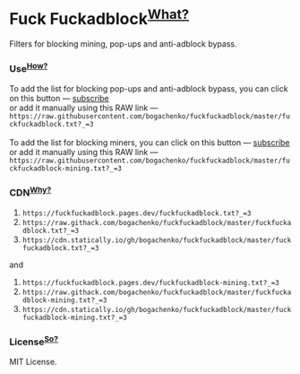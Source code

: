 # Fuck Fuckadblock<sup>[What?](https://github.com/bogachenko/fuckfuckadblock/wiki/About-Fuck-Fuckadblock)</sup>

Filters for blocking mining, pop-ups and anti-adblock bypass.

### Use<sup>[How?](https://github.com/bogachenko/fuckfuckadblock/wiki/Installation-instruction)</sup>

To add the list for blocking pop-ups and anti-adblock bypass, you can click on this button — [subscribe](https://subscribe.adblockplus.org/?location=https://raw.githubusercontent.com/bogachenko/fuckfuckadblock/master/fuckfuckadblock.txt?_=3&title=Fuck%20Fuckadblock)<br>or add it manually using this RAW link — `https://raw.githubusercontent.com/bogachenko/fuckfuckadblock/master/fuckfuckadblock.txt?_=3`
<br><br>
To add the list for blocking miners, you can click on this button — [subscribe](https://subscribe.adblockplus.org?location=https://raw.githubusercontent.com/bogachenko/fuckfuckadblock/master/fuckfuckadblock-mining.txt?_=3&title=Fuck%20Fuckadblock%3A%20Mining)<br>or add it manually using this RAW link — `https://raw.githubusercontent.com/bogachenko/fuckfuckadblock/master/fuckfuckadblock-mining.txt?_=3`

### CDN<sup>[Why?](https://github.com/bogachenko/fuckfuckadblock/wiki/Mirror-lists)</sup>

1. `https://fuckfuckadblock.pages.dev/fuckfuckadblock.txt?_=3`
2. `https://raw.githack.com/bogachenko/fuckfuckadblock/master/fuckfuckadblock.txt?_=3`
3. `https://cdn.statically.io/gh/bogachenko/fuckfuckadblock/master/fuckfuckadblock.txt?_=3`

and

1. `https://fuckfuckadblock.pages.dev/fuckfuckadblock-mining.txt?_=3`
2. `https://raw.githack.com/bogachenko/fuckfuckadblock/master/fuckfuckadblock-mining.txt?_=3`
3. `https://cdn.statically.io/gh/bogachenko/fuckfuckadblock/master/fuckfuckadblock-mining.txt?_=3`

### License<sup>[So?](https://github.com/bogachenko/fuckfuckadblock/blob/master/LICENSE.md)</sup>

MIT License.